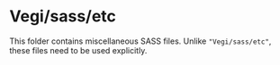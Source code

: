 # Vegi/sass/etc

This folder contains miscellaneous SASS files. Unlike `"Vegi/sass/etc"`, these files
need to be used explicitly.

